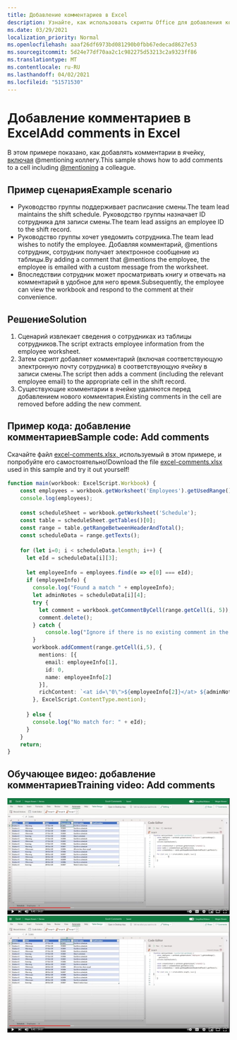 ```yaml
---
title: Добавление комментариев в Excel
description: Узнайте, как использовать скрипты Office для добавления комментариев в таблицу.
ms.date: 03/29/2021
localization_priority: Normal
ms.openlocfilehash: aaaf26df6973bd081290b0fbb67edecad8627e53
ms.sourcegitcommit: 5d24e77df70aa2c1c982275d53213c2a9323ff86
ms.translationtype: MT
ms.contentlocale: ru-RU
ms.lasthandoff: 04/02/2021
ms.locfileid: "51571530"
---
```

# <a name="add-comments-in-excel"></a><span data-ttu-id="1a09e-103">Добавление комментариев в Excel</span><span class="sxs-lookup"><span data-stu-id="1a09e-103">Add comments in Excel</span></span>

<span data-ttu-id="1a09e-104">В этом примере показано, как добавлять комментарии в ячейку, [включая](https://support.microsoft.com/office/90701709-5dc1-41c7-aa48-b01d4a46e8c7) @mentioning коллегу.</span><span class="sxs-lookup"><span data-stu-id="1a09e-104">This sample shows how to add comments to a cell including [@mentioning](https://support.microsoft.com/office/90701709-5dc1-41c7-aa48-b01d4a46e8c7) a colleague.</span></span>

## <a name="example-scenario"></a><span data-ttu-id="1a09e-105">Пример сценария</span><span class="sxs-lookup"><span data-stu-id="1a09e-105">Example scenario</span></span>

* <span data-ttu-id="1a09e-106">Руководство группы поддерживает расписание смены.</span><span class="sxs-lookup"><span data-stu-id="1a09e-106">The team lead maintains the shift schedule.</span></span> <span data-ttu-id="1a09e-107">Руководство группы назначает ID сотрудника для записи смены.</span><span class="sxs-lookup"><span data-stu-id="1a09e-107">The team lead assigns an employee ID to the shift record.</span></span>
* <span data-ttu-id="1a09e-108">Руководство группы хочет уведомить сотрудника.</span><span class="sxs-lookup"><span data-stu-id="1a09e-108">The team lead wishes to notify the employee.</span></span> <span data-ttu-id="1a09e-109">Добавляя комментарий, @mentions сотрудник, сотрудник получает электронное сообщение из таблицы.</span><span class="sxs-lookup"><span data-stu-id="1a09e-109">By adding a comment that @mentions the employee, the employee is emailed with a custom message from the worksheet.</span></span>
* <span data-ttu-id="1a09e-110">Впоследствии сотрудник может просматривать книгу и отвечать на комментарий в удобное для него время.</span><span class="sxs-lookup"><span data-stu-id="1a09e-110">Subsequently, the employee can view the workbook and respond to the comment at their convenience.</span></span>

## <a name="solution"></a><span data-ttu-id="1a09e-111">Решение</span><span class="sxs-lookup"><span data-stu-id="1a09e-111">Solution</span></span>

1. <span data-ttu-id="1a09e-112">Сценарий извлекает сведения о сотрудниках из таблицы сотрудников.</span><span class="sxs-lookup"><span data-stu-id="1a09e-112">The script extracts employee information from the employee worksheet.</span></span>
1. <span data-ttu-id="1a09e-113">Затем скрипт добавляет комментарий (включая соответствующую электронную почту сотрудника) в соответствующую ячейку в записи смены.</span><span class="sxs-lookup"><span data-stu-id="1a09e-113">The script then adds a comment (including the relevant employee email) to the appropriate cell in the shift record.</span></span>
1. <span data-ttu-id="1a09e-114">Существующие комментарии в ячейке удаляются перед добавлением нового комментария.</span><span class="sxs-lookup"><span data-stu-id="1a09e-114">Existing comments in the cell are removed before adding the new comment.</span></span>

## <a name="sample-code-add-comments"></a><span data-ttu-id="1a09e-115">Пример кода: добавление комментариев</span><span class="sxs-lookup"><span data-stu-id="1a09e-115">Sample code: Add comments</span></span>

<span data-ttu-id="1a09e-116">Скачайте файл <a href="excel-comments.xlsx">excel-comments.xlsx, </a> используемый в этом примере, и попробуйте его самостоятельно!</span><span class="sxs-lookup"><span data-stu-id="1a09e-116">Download the file <a href="excel-comments.xlsx">excel-comments.xlsx</a> used in this sample and try it out yourself!</span></span>

```TypeScript
function main(workbook: ExcelScript.Workbook) {
    const employees = workbook.getWorksheet('Employees').getUsedRange().getTexts();
    console.log(employees); 

    const scheduleSheet = workbook.getWorksheet('Schedule');
    const table = scheduleSheet.getTables()[0];
    const range = table.getRangeBetweenHeaderAndTotal();
    const scheduleData = range.getTexts();

    for (let i=0; i < scheduleData.length; i++) {
      let eId = scheduleData[i][3];

      let employeeInfo = employees.find(e => e[0] === eId);
      if (employeeInfo) {
        console.log("Found a match " + employeeInfo);
        let adminNotes = scheduleData[i][4];
        try { 
          let comment = workbook.getCommentByCell(range.getCell(i, 5));
          comment.delete();
        } catch {
            console.log("Ignore if there is no existing comment in the cell");
        }
        workbook.addComment(range.getCell(i,5), {
          mentions: [{
            email: employeeInfo[1],
            id: 0,
            name: employeeInfo[2]
          }],
          richContent: `<at id=\"0\">${employeeInfo[2]}</at> ${adminNotes}`
        }, ExcelScript.ContentType.mention);        
        
      } else {
        console.log("No match for: " + eId);
      }
    }
    return;
}
```

## <a name="training-video-add-comments"></a><span data-ttu-id="1a09e-117">Обучающее видео: добавление комментариев</span><span class="sxs-lookup"><span data-stu-id="1a09e-117">Training video: Add comments</span></span>

<span data-ttu-id="1a09e-118">[![Просмотр пошагового видео о добавлении комментариев в файл Excel](../../images/comments-vid.jpg)](https://youtu.be/CpR78nkaOFw "Пошаговая видеозапись добавления комментариев в файл Excel")</span><span class="sxs-lookup"><span data-stu-id="1a09e-118">[![Watch step-by-step video on how to add comments in an Excel file](../../images/comments-vid.jpg)](https://youtu.be/CpR78nkaOFw "Step-by-step video on how to add comments in an Excel file")</span></span>
